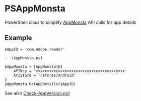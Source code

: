 # PSAppMonsta
PowerShell class to simplify [AppMonsta](https://appmonsta.com/) API calls for app details

## Example
    $AppID = 'com.adobe.reader'
    
    . .\AppMonsta.ps1

    $AppMonsta = [AppMonsta]@{
        APIKey = 'xxxxxxxxxxxxxxxxxxxxxxxxxxxxxxxxxxxxxxxx'
        APIStore = '/stores/android'
    }
    $AppMonsta.GetAppDetails($AppID)
    
See also [Check-AppVersion.ps1](/ctrl-freak/PSAppMonsta/blob/master/Check-AppVersion.ps1)
